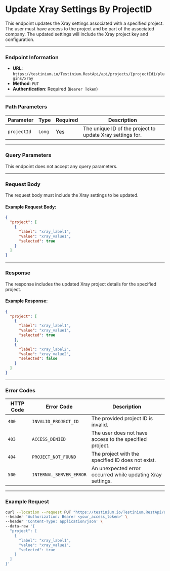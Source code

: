 # Update Xray Settings By ProjectID

This endpoint updates the Xray settings associated with a specified project. The user must have access to the project and be part of the associated company. The updated settings will include the Xray project key and configuration.

***

### Endpoint Information

* **URL**: `https://testinium.io/Testinium.RestApi/api/projects/{projectId}/plugins/xray`
* **Method**: `PUT`
* **Authentication**: Required (`Bearer Token`)

***

### Path Parameters

| Parameter   | Type   | Required | Description                                               |
| ----------- | ------ | -------- | --------------------------------------------------------- |
| `projectId` | `Long` | Yes      | The unique ID of the project to update Xray settings for. |

***

### Query Parameters

This endpoint does not accept any query parameters.

***

### Request Body

The request body must include the Xray settings to be updated.

#### Example Request Body:

```json
{
  "project": [
    {
      "label": "xray_label1",
      "value": "xray_value1",
      "selected": true
    }
  ]
}
```

***

### Response

The response includes the updated Xray project details for the specified project.

#### Example Response:

```json
{
  "project": [
    {
      "label": "xray_label1",
      "value": "xray_value1",
      "selected": true
    },
    {
      "label": "xray_label2",
      "value": "xray_value2",
      "selected": false
    }
  ]
}
```

***

### Error Codes

| HTTP Code | Error Code              | Description                                                |
| --------- | ----------------------- | ---------------------------------------------------------- |
| `400`     | `INVALID_PROJECT_ID`    | The provided project ID is invalid.                        |
| `403`     | `ACCESS_DENIED`         | The user does not have access to the specified project.    |
| `404`     | `PROJECT_NOT_FOUND`     | The project with the specified ID does not exist.          |
| `500`     | `INTERNAL_SERVER_ERROR` | An unexpected error occurred while updating Xray settings. |

***

### Example Request

```bash
curl --location --request PUT "https://testinium.io/Testinium.RestApi/api/projects/{projectId}/plugins/xray" \
--header 'Authorization: Bearer <your_access_token>' \
--header 'Content-Type: application/json' \
--data-raw '{
  "project": [
    {
      "label": "xray_label1",
      "value": "xray_value1",
      "selected": true
    }
  ]
}'
```
